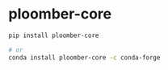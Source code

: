 # ploomber-core


```sh
pip install ploomber-core

# or
conda install ploomber-core -c conda-forge
```
